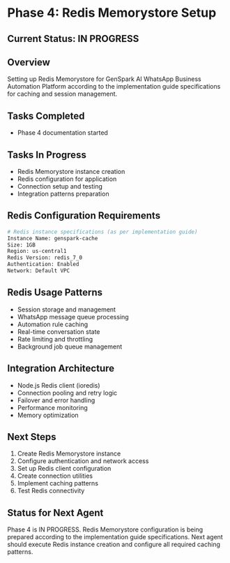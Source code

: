 # Phase 4: Redis Memorystore Setup

## Current Status: IN PROGRESS

## Overview
Setting up Redis Memorystore for GenSpark AI WhatsApp Business Automation Platform according to the implementation guide specifications for caching and session management.

## Tasks Completed
- Phase 4 documentation started

## Tasks In Progress
- Redis Memorystore instance creation
- Redis configuration for application
- Connection setup and testing
- Integration patterns preparation

## Redis Configuration Requirements
```bash
# Redis instance specifications (as per implementation guide)
Instance Name: genspark-cache
Size: 1GB
Region: us-central1
Redis Version: redis_7_0
Authentication: Enabled
Network: Default VPC
```

## Redis Usage Patterns
- Session storage and management
- WhatsApp message queue processing
- Automation rule caching
- Real-time conversation state
- Rate limiting and throttling
- Background job queue management

## Integration Architecture
- Node.js Redis client (ioredis)
- Connection pooling and retry logic
- Failover and error handling
- Performance monitoring
- Memory optimization

## Next Steps
1. Create Redis Memorystore instance
2. Configure authentication and network access
3. Set up Redis client configuration
4. Create connection utilities
5. Implement caching patterns
6. Test Redis connectivity

## Status for Next Agent
Phase 4 is IN PROGRESS. Redis Memorystore configuration is being prepared according to the implementation guide specifications. Next agent should execute Redis instance creation and configure all required caching patterns.